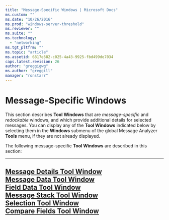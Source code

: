 ```yaml
---
title: "Message-Specific Windows | Microsoft Docs"
ms.custom: ""
ms.date: "10/26/2016"
ms.prod: "windows-server-threshold"
ms.reviewer: ""
ms.suite: ""
ms.technology: 
  - "networking"
ms.tgt_pltfrm: ""
ms.topic: "article"
ms.assetid: 6817e582-c025-4a43-9925-fbd499de7034
caps.latest.revision: 26
author: "greggigwg"
ms.author: "greggill"
manager: "ronstarr"
---
```

# Message-Specific Windows
This section describes **Tool Windows** that are *message-specific* and *redockable* windows, and which provide additional details for selected messages. You can display any of the **Tool Windows** indicated below by selecting them in the **Windows** submenu of the global Message Analyzer **Tools** menu, if they are not already displayed.  
  
 The following message-specific **Tool Windows** are described in this section:  
  
---  
  
 [Message Details Tool Window](message-details-tool-window.md)   
 [Message Data Tool Window](message-data-tool-window.md)   
 [Field Data Tool Window](field-data-tool-window.md)   
 [Message Stack Tool Window](message-stack-tool-window.md)   
 [Selection Tool Window](selection-tool-window.md)   
 [Compare Fields Tool Window](compare-fields-tool-window.md)   
---